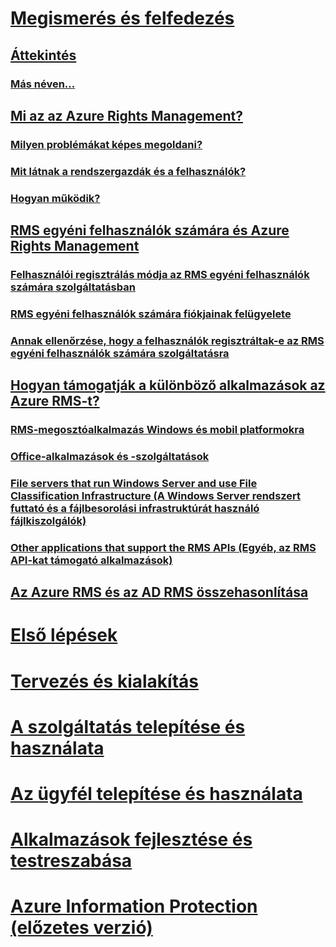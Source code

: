 # [Megismerés és felfedezés](azure-rights-management.md)
## [Áttekintés](azure-rights-management.md)
### [Más néven...](azure-rms-aka.md)
## [Mi az az Azure Rights Management?](what-is-azure-rms.md)
### [Milyen problémákat képes megoldani?](azure-rms-problems-it-solves.md)
### [Mit látnak a rendszergazdák és a felhasználók?](what-admins-users-see.md)
### [Hogyan működik?](how-does-it-work.md)
## [RMS egyéni felhasználók számára és Azure Rights Management](rms-for-individuals.md)
### [Felhasználói regisztrálás módja az RMS egyéni felhasználók számára szolgáltatásban](rms-for-individuals-user-sign-up.md)
### [RMS egyéni felhasználók számára fiókjainak felügyelete](rms-for-individuals-take-control.md)
### [Annak ellenőrzése, hogy a felhasználók regisztráltak-e az RMS egyéni felhasználók számára szolgáltatásra](rms-for-individuals-identify-sign-up.md)
## [Hogyan támogatják a különböző alkalmazások az Azure RMS-t?](applications-support.md)
### [RMS-megosztóalkalmazás Windows és mobil platformokra](sharing-app-support.md)
### [Office-alkalmazások és -szolgáltatások](office-apps-services-support.md)
### [File servers that run Windows Server and use File Classification Infrastructure (A Windows Server rendszert futtató és a fájlbesorolási infrastruktúrát használó fájlkiszolgálók)](file-server-support.md)
### [Other applications that support the RMS APIs (Egyéb, az RMS API-kat támogató alkalmazások)](api-support.md)
## [Az Azure RMS és az AD RMS összehasonlítása](compare-azure-rms-ad-rms.md)
# [Első lépések](/rights-management/get-started/requirements-azure-rms)
# [Tervezés és kialakítás](/rights-management/plan-design/deployment-roadmap)
# [A szolgáltatás telepítése és használata](/rights-management/deploy-use/activate-service)
# [Az ügyfél telepítése és használata](/rights-management/rms-client/use-client)
# [Alkalmazások fejlesztése és testreszabása](/rights-management/develop/developers-guide)
# [Azure Information Protection (előzetes verzió)](/rights-management/information-protection/what-is-information-protection)


<!--HONumber=Jul16_HO3-->


